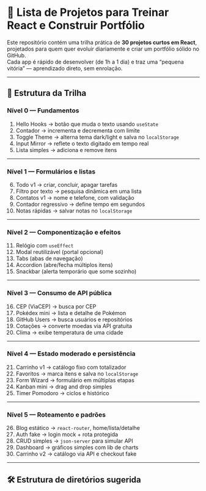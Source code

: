 # 🚀 Lista de Projetos para Treinar React e Construir Portfólio

Este repositório contém uma trilha prática de **30 projetos curtos em React**, projetados para quem quer evoluir diariamente e criar um portfólio sólido no GitHub.  
Cada app é rápido de desenvolver (de 1h a 1 dia) e traz uma “pequena vitória” — aprendizado direto, sem enrolação.

---

## 🧩 Estrutura da Trilha

### **Nível 0 — Fundamentos**
1. Hello Hooks → botão que muda o texto usando `useState`  
2. Contador → incrementa e decrementa com limite  
3. Toggle Theme → alterna tema dark/light e salva no `localStorage`  
4. Input Mirror → reflete o texto digitado em tempo real  
5. Lista simples → adiciona e remove itens  

---

### **Nível 1 — Formulários e listas**
6. Todo v1 → criar, concluir, apagar tarefas  
7. Filtro por texto → pesquisa dinâmica em uma lista  
8. Contatos v1 → nome e telefone, com validação  
9. Contador regressivo → define tempo em segundos  
10. Notas rápidas → salvar notas no `localStorage`  

---

### **Nível 2 — Componentização e efeitos**
11. Relógio com `useEffect`  
12. Modal reutilizável (portal opcional)  
13. Tabs (abas de navegação)  
14. Accordion (abre/fecha múltiplos itens)  
15. Snackbar (alerta temporário que some sozinho)  

---

### **Nível 3 — Consumo de API pública**
16. CEP (ViaCEP) → busca por CEP  
17. Pokédex mini → lista e detalhe de Pokémon  
18. GitHub Users → busca usuários e repositórios  
19. Cotações → converte moedas via API gratuita  
20. Clima → exibe temperatura de uma cidade  

---

### **Nível 4 — Estado moderado e persistência**
21. Carrinho v1 → catálogo fixo com totalizador  
22. Favoritos → marca itens e salva no `localStorage`  
23. Form Wizard → formulário em múltiplas etapas  
24. Kanban mini → drag and drop simples  
25. Timer Pomodoro → ciclos e histórico  

---

### **Nível 5 — Roteamento e padrões**
26. Blog estático → `react-router`, home/lista/detalhe  
27. Auth fake → login mock + rota protegida  
28. CRUD simples → `json-server` para simular API  
29. Dashboard → gráficos simples com lib de charts  
30. Carrinho v2 → catálogo via API e checkout fake  

---

## 🛠️ Estrutura de diretórios sugerida
